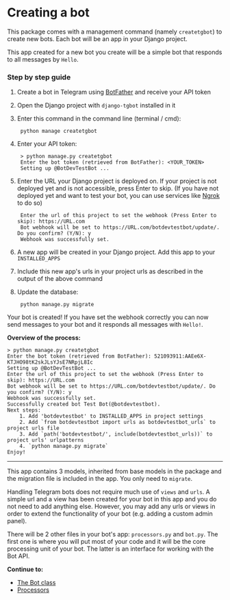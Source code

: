 # Creating a bot

This package comes with a management command (namely `createtgbot`) to create new bots. Each bot will be an app in your Django project.

This app created for a new bot you create will be a simple bot that responds to all messages by `Hello`.

### Step by step guide
1. Create a bot in Telegram using [BotFather](https://t.me/BotFather) and receive your API token
2. Open the Django project with `django-tgbot` installed in it
3. Enter this command in the command line (terminal / cmd):  
    
        python manage createtgbot
    
4. Enter your API token:  
    
        > python manage.py createtgbot
        Enter the bot token (retrieved from BotFather): <YOUR_TOKEN>
        Setting up @BotDevTestBot ...
    
5. Enter the URL your Django project is deployed on. If your project is not deployed yet and is not accessible, press Enter to skip. (If you have not deployed yet and want to test your bot, you can use services like [Ngrok](http://ngrok.com) to do so)
   
        Enter the url of this project to set the webhook (Press Enter to skip): https://URL.com
        Bot webhook will be set to https://URL.com/botdevtestbot/update/. Do you confirm? (Y/N): y
        Webhook was successfully set.
   

6. A new app will be created in your Django project. Add this app to your `INSTALLED_APPS`
7. Include this new app's urls in your project urls as described in the output of the above command
8. Update the database:
    
        python manage.py migrate
    

Your bot is created! If you have set the webhook correctly you can now send messages to your bot and it responds all messages with `Hello!`.

<b> Overview of the process: </b>

```
> python manage.py createtgbot
Enter the bot token (retrieved from BotFather): 521093911:AAEe6X-KTJHO98tK2skJLsYJsE7NRpjL8Ic
Setting up @BotDevTestBot ...
Enter the url of this project to set the webhook (Press Enter to skip): https://URL.com
Bot webhook will be set to https://URL.com/botdevtestbot/update/. Do you confirm? (Y/N): y
Webhook was successfully set.
Successfully created bot Test Bot(@botdevtestbot).
Next steps:
	1. Add 'botdevtestbot' to INSTALLED_APPS in project settings
	2. Add `from botdevtestbot import urls as botdevtestbot_urls` to project urls file
	3. Add `path('botdevtestbot/', include(botdevtestbot_urls))` to project urls' urlpatterns
	4. `python manage.py migrate`
Enjoy!
```

<hr>

This app contains 3 models, inherited from base models in the package and the migration file is included in the app. You only need to `migrate`.

Handling Telegram bots does not require much use of `views` and `urls`. A simple url and a view has been created for your bot in this app and you do not need to add anything else.
However, you may add any urls or views in order to extend the functionality of your bot (e.g. adding a custom admin panel).

There will be 2 other files in your bot's app: `processors.py` and `bot.py`. The first one is where you will put most of your code and it will be 
the core processing unit of your bot. The latter is an interface for working with the Bot API.

<b>Continue to:</b>

* [The Bot class](classes/bot.md)
* [Processors](processors.md) 

